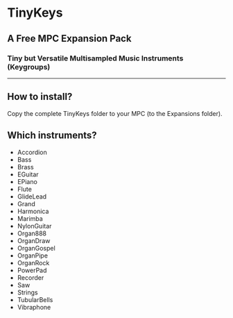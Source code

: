 # TinyKeys
## A Free MPC Expansion Pack
### Tiny but Versatile Multisampled Music Instruments (Keygroups)

-----

## How to install?
Copy the complete TinyKeys folder to your MPC (to the Expansions folder).

## Which instruments?
* Accordion
* Bass
* Brass
* EGuitar
* EPiano
* Flute
* GlideLead
* Grand
* Harmonica
* Marimba
* NylonGuitar
* Organ888
* OrganDraw
* OrganGospel
* OrganPipe
* OrganRock
* PowerPad
* Recorder
* Saw
* Strings
* TubularBells
* Vibraphone

